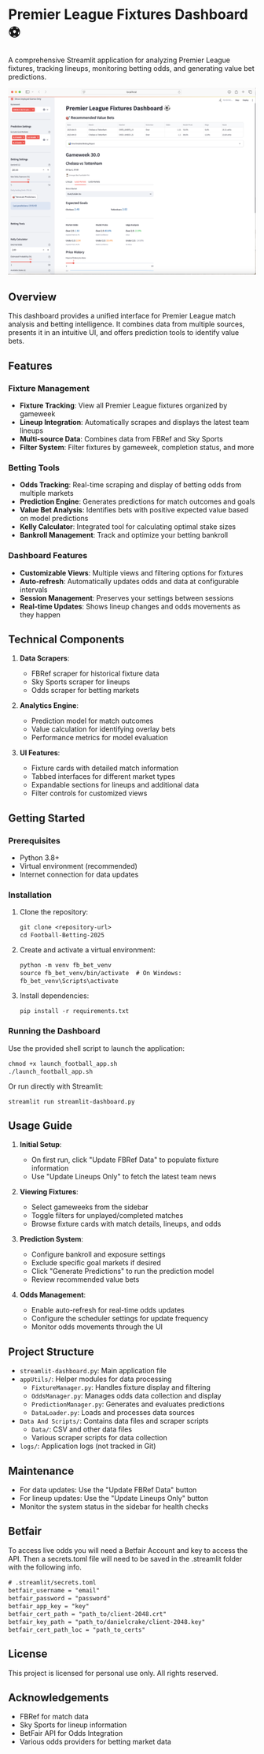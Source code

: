 # Premier League Fixtures Dashboard ⚽

A comprehensive Streamlit application for analyzing Premier League fixtures, tracking lineups, monitoring betting odds, and generating value bet predictions.

![alt text](image.png)

## Overview

This dashboard provides a unified interface for Premier League match analysis and betting intelligence. It combines data from multiple sources, presents it in an intuitive UI, and offers prediction tools to identify value bets.

## Features

### Fixture Management
- **Fixture Tracking**: View all Premier League fixtures organized by gameweek
- **Lineup Integration**: Automatically scrapes and displays the latest team lineups
- **Multi-source Data**: Combines data from FBRef and Sky Sports
- **Filter System**: Filter fixtures by gameweek, completion status, and more

### Betting Tools
- **Odds Tracking**: Real-time scraping and display of betting odds from multiple markets
- **Prediction Engine**: Generates predictions for match outcomes and goals
- **Value Bet Analysis**: Identifies bets with positive expected value based on model predictions
- **Kelly Calculator**: Integrated tool for calculating optimal stake sizes
- **Bankroll Management**: Track and optimize your betting bankroll

### Dashboard Features
- **Customizable Views**: Multiple views and filtering options for fixtures
- **Auto-refresh**: Automatically updates odds and data at configurable intervals
- **Session Management**: Preserves your settings between sessions
- **Real-time Updates**: Shows lineup changes and odds movements as they happen

## Technical Components

1. **Data Scrapers**:
   - FBRef scraper for historical fixture data
   - Sky Sports scraper for lineups
   - Odds scraper for betting markets

2. **Analytics Engine**:
   - Prediction model for match outcomes
   - Value calculation for identifying overlay bets
   - Performance metrics for model evaluation

3. **UI Features**:
   - Fixture cards with detailed match information
   - Tabbed interfaces for different market types
   - Expandable sections for lineups and additional data
   - Filter controls for customized views

## Getting Started

### Prerequisites
- Python 3.8+
- Virtual environment (recommended)
- Internet connection for data updates

### Installation

1. Clone the repository:
   ```
   git clone <repository-url>
   cd Football-Betting-2025
   ```

2. Create and activate a virtual environment:
   ```
   python -m venv fb_bet_venv
   source fb_bet_venv/bin/activate  # On Windows: fb_bet_venv\Scripts\activate
   ```

3. Install dependencies:
   ```
   pip install -r requirements.txt
   ```

### Running the Dashboard

Use the provided shell script to launch the application:
```
chmod +x launch_football_app.sh
./launch_football_app.sh
```

Or run directly with Streamlit:
```
streamlit run streamlit-dashboard.py
```

## Usage Guide

1. **Initial Setup**:
   - On first run, click "Update FBRef Data" to populate fixture information
   - Use "Update Lineups Only" to fetch the latest team news

2. **Viewing Fixtures**:
   - Select gameweeks from the sidebar
   - Toggle filters for unplayed/completed matches
   - Browse fixture cards with match details, lineups, and odds

3. **Prediction System**:
   - Configure bankroll and exposure settings
   - Exclude specific goal markets if desired
   - Click "Generate Predictions" to run the prediction model
   - Review recommended value bets

4. **Odds Management**:
   - Enable auto-refresh for real-time odds updates
   - Configure the scheduler settings for update frequency
   - Monitor odds movements through the UI

## Project Structure

- `streamlit-dashboard.py`: Main application file
- `appUtils/`: Helper modules for data processing
  - `FixtureManager.py`: Handles fixture display and filtering
  - `OddsManager.py`: Manages odds data collection and display
  - `PredictionManager.py`: Generates and evaluates predictions
  - `DataLoader.py`: Loads and processes data sources
- `Data And Scripts/`: Contains data files and scraper scripts
  - `Data/`: CSV and other data files
  - Various scraper scripts for data collection
- `logs/`: Application logs (not tracked in Git)

## Maintenance

- For data updates: Use the "Update FBRef Data" button
- For lineup updates: Use the "Update Lineups Only" button
- Monitor the system status in the sidebar for health checks

## Betfair

To access live odds you will need a Betfair Account and key to access the API. Then a secrets.toml file will need to be saved in the .streamlit folder with the following info.
```
# .streamlit/secrets.toml
betfair_username = "email"
betfair_password = "password"
betfair_app_key = "key"
betfair_cert_path = "path_to/client-2048.crt"
betfair_key_path = "path_to/danielcrake/client-2048.key"
betfair_cert_path_loc = "path_to_certs"
```

## License

This project is licensed for personal use only. All rights reserved.

## Acknowledgements

- FBRef for match data
- Sky Sports for lineup information
- BetFair API for Odds Integration
- Various odds providers for betting market data
